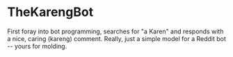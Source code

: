 # TheKarengBot

First foray into bot programming, searches for "a Karen" and responds with a nice, caring (kareng) comment.
Really, just a simple model for a Reddit bot -- yours for molding.
